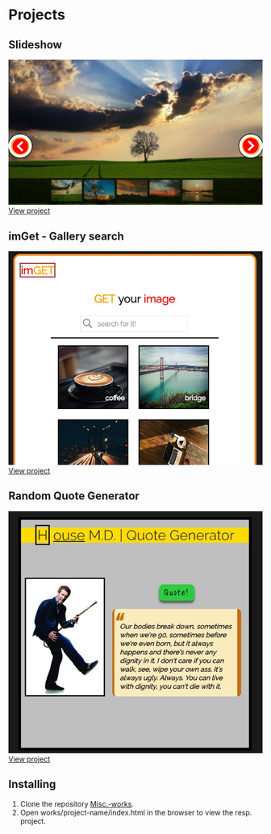 # Projects

## Slideshow

![desktop view](images/slideshow.png)
[View project](https://apooravc.github.io/misc.works/works/slideshow/index.html)


## imGet - Gallery search

![desktop view](images/imget.JPG)
[View project](https://apooravc.github.io/misc.works/works/imGET/index.html)


## Random Quote Generator

![desktop view](images/quotegen.JPG)
[View project](https://apooravc.github.io/misc.works/works/QuoteGen/index.html)


## Installing

1. Clone the repository [Misc.-works](https://github.com/apooravc/misc.works).
2. Open works/project-name/index.html in the browser to view the resp. project.


